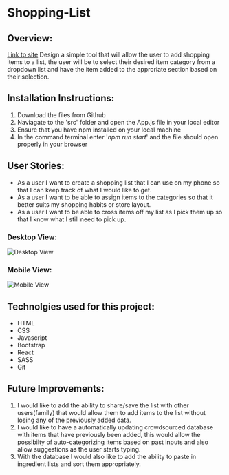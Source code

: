 # Shopping-List

## Overview:

[Link to site](https://weavedawg74.github.io/Shopping-List-with-React/)
Design a simple tool that will allow the user to add shopping items to a list, the user will be to select their desired item category from a dropdown list and have the item added to the approriate section based on their selection.

## Installation Instructions:
1. Download the files from Github
2. Naviagate to the 'src' folder and open the App.js file in your local editor
3. Ensure that you have npm installed on your local machine
4. In the command terminal enter '*npm run start*' and the file should open properly in your browser

## User Stories:
* As a user I want to create a shopping list that I can use on my phone so that I can keep track of what I would like to get.
* As a user I want to be able to assign items to the categories so that it better suits my shopping habits or store layout.
* As a user I want to be able to cross items off my list as I pick them up so that I know what I still need to pick up.

### Desktop View:
![Desktop View](https://github.com/weavedawg74/Shopping-List/blob/master/readme/desktopView.png)
### Mobile View:
![Mobile View](https://github.com/weavedawg74/Shopping-List/blob/master/readme/mobileView.png)

## Technolgies used for this project:
* HTML
* CSS
* Javascript
* Bootstrap
* React
* SASS
* Git

## Future Improvements:
1. I would like to add the ability to share/save the list with other users(family) that would allow them to add items to the list without losing any of the previously added data.
2. I would like to have a automatically updating crowdsourced database with items that have previously been added, this would allow the possibilty of auto-categorizing items based on past inputs and also allow suggestions as the user starts typing.
3. With the database I would also like to add the ability to paste in ingredient lists and sort them appropriately.
